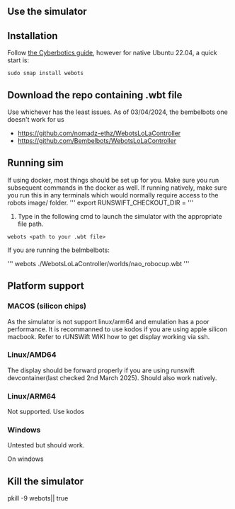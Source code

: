 ## Use the simulator

## Installation

Follow [the Cyberbotics guide][webots-install], however for native Ubuntu 22.04, a quick start is:

```
sudo snap install webots
```

## Download the repo containing .wbt file
Use whichever has the least issues. As of 03/04/2024, the bembelbots one doesn't work for us
- https://github.com/nomadz-ethz/WebotsLoLaController
- https://github.com/Bembelbots/WebotsLoLaController


## Running sim
If using docker, most things should be set up for you. Make sure you run subsequent commands in the docker as well. If running natively, make sure you run this in any terminals which would normally require access to the robots image/ folder.
'''
export RUNSWIFT_CHECKOUT_DIR = <your runswift filepath>
'''
1. Type in the following cmd to launch the simulator with the appropriate file path.
```
webots <path to your .wbt file>
```
If you are running the belmbelbots:

'''
webots ./WebotsLoLaController/worlds/nao_robocup.wbt
'''

## Platform support

### MACOS (silicon chips)
As the simulator is not support linux/arm64 and emulation has a poor performance. It is recommanned to use kodos if you are 
using apple silicon macbook. Refer to rUNSWift WIKI how to get display working via ssh.


### Linux/AMD64
The display should be forward properly if you are using runswift devcontainer(last checked 2nd March 2025). Should also work natively.

### Linux/ARM64
Not supported. Use kodos

### Windows
Untested but should work.

On windows 
## Kill the simulator
pkill -9 webots|| true

[webots-install]: https://cyberbotics.com/doc/guide/installing-webots
